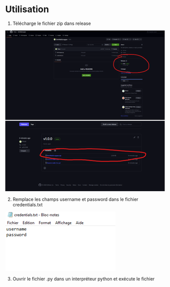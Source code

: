# Utilisation

1. Télécharge le fichier zip dans release

![tuto1](./Images/image1.png)
![tuto2](./Images/image2.png)

2. Remplace les champs username et password dans le fichier credentials.txt

![tuto3](./Images/image3.png)

3. Ouvrir le fichier .py dans un interpréteur python et exécute le fichier 
